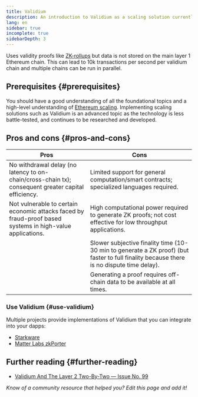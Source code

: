 ```yaml
---
title: Validium
description: An introduction to Validium as a scaling solution currently utilized by the Ethereum community.
lang: en
sidebar: true
incomplete: true
sidebarDepth: 3
---
```


Uses validity proofs like [ZK-rollups](/developers/docs/scaling/zk-rollups/) but data is not stored on the main layer 1 Ethereum chain. This can lead to 10k transactions per second per validium chain and multiple chains can be run in parallel.

## Prerequisites {#prerequisites}

You should have a good understanding of all the foundational topics and a high-level understanding of [Ethereum scaling](/developers/docs/scaling/). Implementing scaling solutions such as Validium is an advanced topic as the technology is less battle-tested, and continues to be researched and developed.

## Pros and cons {#pros-and-cons}

| Pros                                                                                                      | Cons                                                                                                                                     |
| --------------------------------------------------------------------------------------------------------- | ---------------------------------------------------------------------------------------------------------------------------------------- |
| No withdrawal delay (no latency to on-chain/cross-chain tx); consequent greater capital efficiency.       | Limited support for general computation/smart contracts; specialized languages required.                                                 |
| Not vulnerable to certain economic attacks faced by fraud-proof based systems in high-value applications. | High computational power required to generate ZK proofs; not cost effective for low throughput applications.                             |
|                                                                                                           | Slower subjective finality time (10-30 min to generate a ZK proof) (but faster to full finality because there is no dispute time delay). |
|                                                                                                           | Generating a proof requires off-chain data to be available at all times.                                                                 |

### Use Validium {#use-validium}

Multiple projects provide implementations of Validium that you can integrate into your dapps:

- [Starkware](https://starkware.co/)
- [Matter Labs zkPorter](https://matter-labs.io/)

## Further reading {#further-reading}

- [Validium And The Layer 2 Two-By-Two — Issue No. 99](https://www.buildblockchain.tech/newsletter/issues/no-99-validium-and-the-layer-2-two-by-two)

_Know of a community resource that helped you? Edit this page and add it!_
